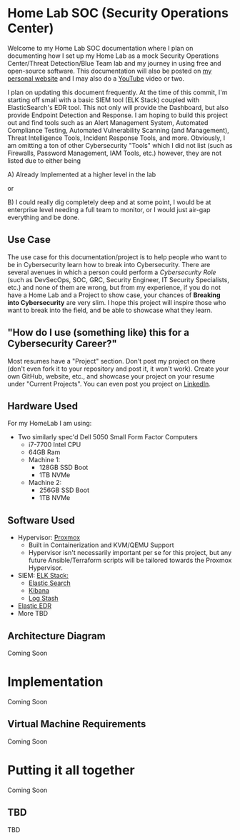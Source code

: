 # Home Lab SOC (Security Operations Center)
Welcome to my Home Lab SOC documentation where I plan on documenting how I set up my Home Lab as a mock Security Operations Center/Threat Detection/Blue Team lab and my journey in using free and open-source software. This documentation will also be posted on [my personal website](https://www.initcyber.com) and I may also do a [YouTube](https://www.youtube.com/@initcyber) video or two.

I plan on updating this document frequently. At the time of this commit, I'm starting off small with a basic SIEM tool (ELK Stack) coupled with ElasticSearch's EDR tool. This not only will provide the Dashboard, but also provide Endpoint Detection and Response. I am hoping to build this project out and find tools such as an Alert Management System, Automated Compliance Testing, Automated Vulnerability Scanning (and Management), Threat Intelligence Tools, Incident Response Tools, and more. Obviously, I am omitting a ton of other Cybersecurity "Tools" which I did not list (such as Firewalls, Password Management, IAM Tools, etc.) however, they are not listed due to either being

A) Already Implemented at a higher level in the lab 

or

B) I could really dig completely deep and at some point, I would be at enterprise level needing a full team to monitor, or I would just air-gap everything and be done.

## Use Case

The use case for this documentation/project is to help people who want to be in Cybersecurity learn how to break into Cybersecurity. There are several avenues in which a person could perform a *Cybersecurity Role* (such as DevSecOps, SOC, GRC, Security Engineer, IT Security Specialists, etc.) and none of them are wrong, but from my experience, if you do not have a Home Lab and a Project to show case, your chances of **Breaking into Cybersecurity** are very slim. I hope this project will inspire those who want to break into the field, and be able to showcase what they learn.

## "How do I use (something like) this for a Cybersecurity Career?"
Most resumes have a "Project" section. Don't post my project on there (don't even fork it to your repository and post it, it won't work). Create your own GitHub, website, etc., and showcase your project on your resume under "Current Projects".  You can even post you project on [LinkedIn](https://www.linkedin.com/in/imjustinjohnson/).

## Hardware Used
For my HomeLab I am using:

 - Two similarly spec'd Dell 5050 Small Form Factor Computers
	 - i7-7700 Intel CPU
	 - 64GB Ram
	 - Machine 1:
		 - 128GB SSD Boot
		 - 1TB NVMe
	 - Machine 2:
		 - 256GB SSD Boot
		 - 1TB NVMe

## Software Used

 - Hypervisor: [Proxmox](https://www.proxmox.com/en/)
	 - Built in Containerization and KVM/QEMU Support
	 - Hypervisor isn't necessarily important per se for this project, but any future Ansible/Terraform scripts will be tailored towards the Proxmox Hypervisor.
 - SIEM: [ELK Stack:](https://www.elastic.co/elastic-stack)
    - [Elastic Search](https://www.elastic.co/elasticsearch) 	
    - [Kibana](https://www.elastic.co/kibana) 	
    - [Log Stash](https://www.elastic.co/logstash)
  - [Elastic EDR](https://www.elastic.co/endpoint-detection-response)
  - More TBD

## Architecture Diagram

Coming Soon



# Implementation

Coming Soon

## Virtual Machine Requirements

Coming Soon



# Putting it all together

Coming Soon

## TBD

TBD

